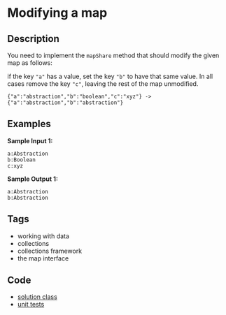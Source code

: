 # Modifying a map

## Description
You need to implement the `mapShare` method that should modify the given map as follows:

if the key `"a"` has a value, set the key `"b"` to have that same value. In all cases remove the key `"c"`, leaving the rest of the map unmodified.

```
{"a":"abstraction","b":"boolean","c":"xyz"} -> {"a":"abstraction","b":"abstraction"}
```

## Examples
**Sample Input 1:**
```console
a:Abstraction
b:Boolean
c:xyz
```

**Sample Output 1:**
```console
a:Abstraction
b:Abstraction
```

## Tags
- working with data
- collections
- collections framework
- the map interface

## Code
- [solution class](./src/main/java/Solution.java)
- [unit tests](./src/test/java/SomeParamTest.java)